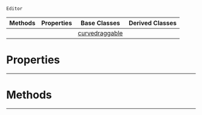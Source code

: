  `Editor`

|Methods|Properties|Base Classes|Derived Classes|
|---|---|---|---|
| | |[curvedraggable](https://github.com/dragonCASTjosh/PlasmaDocs/blob/master/code_reference/class_reference/curvedraggable.markdown)| |


 #  Properties


---  
 #  Methods


---  
 

 